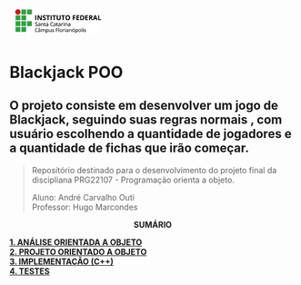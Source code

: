 <img src="img/ifsc-logo.png"
     width="30%"
     style="padding: 10px">

#  Blackjack POO

##  O projeto consiste em desenvolver um jogo de Blackjack, seguindo suas regras normais , com usuário escolhendo a quantidade de jogadores e a quantidade de fichas que irão começar.

> Repositório destinado para o desenvolvimento do projeto final da discipliana PRG22107 - Programação orienta a objeto. 
> 
> Aluno: André Carvalho Outi<br>
> Professor: Hugo Marcondes

<p align=center><strong>SUMÁRIO</strong></p>

[**1. ANÁLISE ORIENTADA A OBJETO**](./analise.md)<br>
[**2. PROJETO ORIENTADO A OBJETO**](./projeto.md)<br>
[**3. IMPLEMENTAÇÃO (C++)**](./implementacao.md)<br>
[**4. TESTES**](./testes.md)<br>
